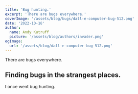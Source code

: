 ```yaml
---
title: 'Bug hunting.'
excerpt: 'There are bugs everywhere.'
coverImage: '/assets/blog/bugs/dall-e-computer-bug-512.png'
date: '2022-10-18'
author:
  name: Andy Kutruff
  picture: '/assets/blog/authors/invader.png'
ogImage:
  url: '/assets/blog/dall-e-computer-bug-512.png'
---
```


There are bugs everywhere.

## Finding bugs in the strangest places.

I once went bug hunting.